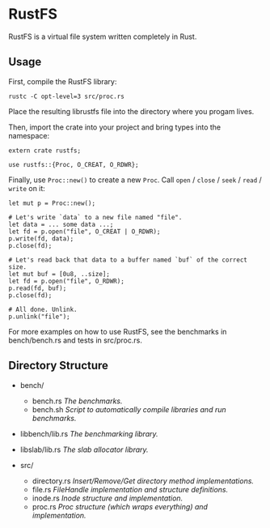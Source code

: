 RustFS
======

RustFS is a virtual file system written completely in Rust.

Usage
-----
First, compile the RustFS library:

	rustc -C opt-level=3 src/proc.rs
	
Place the resulting librustfs file into the directory where you progam lives.

Then, import the crate into your project and bring types into the namespace:
	
	extern crate rustfs;
	
	use rustfs::{Proc, O_CREAT, O_RDWR};
	
Finally, use `Proc::new()` to create a new `Proc`. Call `open` / `close` / `seek` / `read` / `write` on it:

	let mut p = Proc::new();
	
	# Let's write `data` to a new file named "file".
	let data = ... some data ...;
    let fd = p.open("file", O_CREAT | O_RDWR);
    p.write(fd, data);
    p.close(fd);
    
    # Let's read back that data to a buffer named `buf` of the correct size.
    let mut buf = [0u8, ..size];
    let fd = p.open("file", O_RDWR);
    p.read(fd, buf);
    p.close(fd);
    
    # All done. Unlink.
	p.unlink("file");

For more examples on how to use RustFS, see the benchmarks in bench/bench.rs and tests in src/proc.rs.

Directory Structure
-------------------
* bench/
  * bench.rs _The benchmarks._
  * bench.sh _Script to automatically compile libraries and run benchmarks._

* libbench/lib.rs _The benchmarking library._

* libslab/lib.rs _The slab allocator library._

* src/
  * directory.rs _Insert/Remove/Get directory method implementations._
  * file.rs _FileHandle implementation and structure definitions._
  * inode.rs _Inode structure and implementation._
  * proc.rs _Proc structure (which wraps everything) and implementation._
